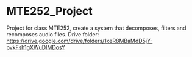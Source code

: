 # MTE252_Project

Project for class MTE252, create a system that decomposes, filters and recomposes audio files.
Drive folder: https://drive.google.com/drive/folders/1xeR8MBaMdD5jY-pvkFsh1gXWuDIMDosY

